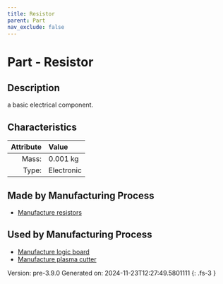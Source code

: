 ```yaml
---
title: Resistor
parent: Part
nav_exclude: false
---
```

# Part - Resistor

## Description
a basic electrical component.

## Characteristics

| Attribute      | Value |
|--------:|:------|
|Mass:|0.001 kg|
|Type:|Electronic|

## Made by Manufacturing Process

- [Manufacture resistors](../process/manufacture-resistors.html)

## Used by Manufacturing Process

- [Manufacture logic board](../process/manufacture-logic-board.html)
- [Manufacture plasma cutter](../process/manufacture-plasma-cutter.html)


Version: pre-3.9.0 Generated on: 2024-11-23T12:27:49.5801111
{: .fs-3 }

